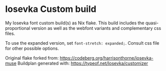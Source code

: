 # Iosevka Custom build

My Iosevka font custom build(s) as Nix flake.
This build includes the quasi-proportional version as well as the webfont
variants and complementary css files.

To use the expanded version, set `font-stretch: expanded;`. Consult css file for
other possible options.

Original flake forked from: https://codeberg.org/harrisonthorne/iosevka-muse
Buildplan generated with: https://typeof.net/Iosevka/customizer
